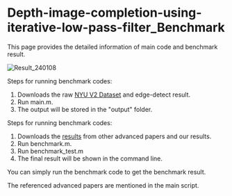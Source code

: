 # Depth-image-completion-using-iterative-low-pass-filter_Benchmark
This page provides the detailed information of  main code and benchmark result.


![Result_240108](https://github.com/Whachudoing/Depth-image-completion-using-iterative-low-pass-filter_Benchmark/assets/132032177/bac39e55-458d-4989-a896-ec3f7b4278cd)




Steps for running benchmark codes:
  1. Downloads the raw [NYU V2 Dataset](https://drive.google.com/file/d/1x9RrRvOtnaue3oMy8rPe2QelwJfMc_yV/view?usp=drive_link) and edge-detect result.
  2. Run main.m.
  4. The output will be stored in the "output" folder.


Steps for running benchmark codes:
  1. Downloads the [results](https://www.dropbox.com/scl/fi/6iat65voemzdta4obyin7/Dataset.7z?rlkey=72wbdsin71q4ar8f07y5en4v8&dl=0) from other advanced papers and our results.  
  2. Run benchmark.m.
  3. Run benchmark_test.m
  4. The final result will be shown in the command line.

You can simply run the benchmark code to get the benchmark result.

The referenced advanced papers are mentioned in the main script.
